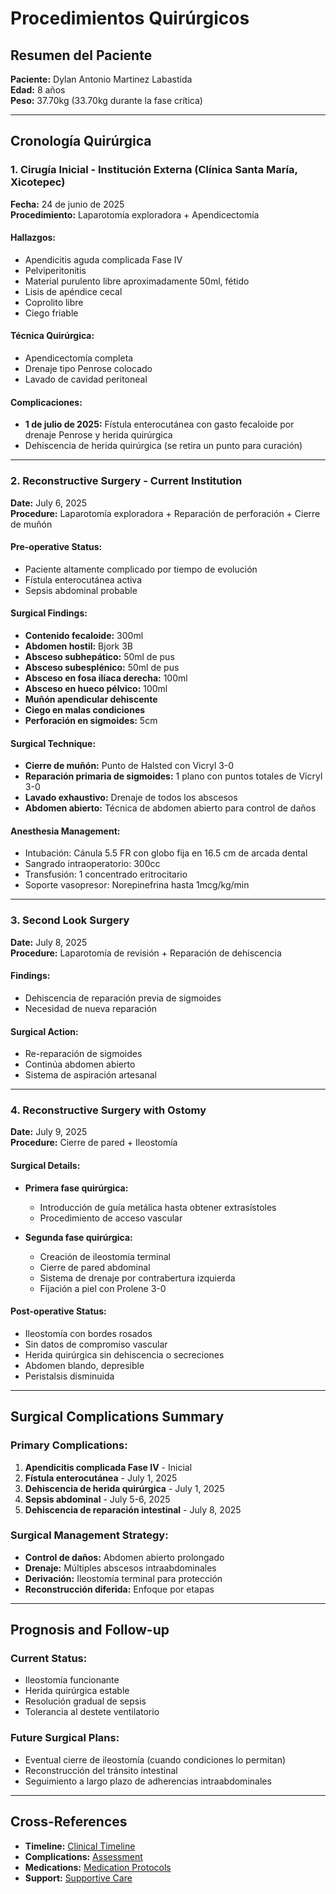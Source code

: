 # Procedimientos Quirúrgicos

## Resumen del Paciente
**Paciente:** Dylan Antonio Martinez Labastida  
**Edad:** 8 años  
**Peso:** 37.70kg (33.70kg durante la fase crítica)  

---

## Cronología Quirúrgica

### 1. Cirugía Inicial - Institución Externa (Clínica Santa María, Xicotepec)
**Fecha:** 24 de junio de 2025  
**Procedimiento:** Laparotomía exploradora + Apendicectomía  

#### **Hallazgos:**
- Apendicitis aguda complicada Fase IV
- Pelviperitonitis  
- Material purulento libre aproximadamente 50ml, fétido
- Lisis de apéndice cecal
- Coprolito libre
- Ciego friable

#### **Técnica Quirúrgica:**
- Apendicectomía completa
- Drenaje tipo Penrose colocado
- Lavado de cavidad peritoneal

#### **Complicaciones:**
- **1 de julio de 2025:** Fístula enterocutánea con gasto fecaloide por drenaje Penrose y herida quirúrgica
- Dehiscencia de herida quirúrgica (se retira un punto para curación)

---

### 2. Reconstructive Surgery - Current Institution
**Date:** July 6, 2025  
**Procedure:** Laparotomía exploradora + Reparación de perforación + Cierre de muñón  

#### **Pre-operative Status:**
- Paciente altamente complicado por tiempo de evolución
- Fístula enterocutánea activa
- Sepsis abdominal probable

#### **Surgical Findings:**
- **Contenido fecaloide:** 300ml
- **Abdomen hostil:** Bjork 3B
- **Absceso subhepático:** 50ml de pus
- **Absceso subesplénico:** 50ml de pus  
- **Absceso en fosa ilíaca derecha:** 100ml
- **Absceso en hueco pélvico:** 100ml
- **Muñón apendicular dehiscente**
- **Ciego en malas condiciones**
- **Perforación en sigmoides:** 5cm

#### **Surgical Technique:**
- **Cierre de muñón:** Punto de Halsted con Vicryl 3-0
- **Reparación primaria de sigmoides:** 1 plano con puntos totales de Vicryl 3-0
- **Lavado exhaustivo:** Drenaje de todos los abscesos
- **Abdomen abierto:** Técnica de abdomen abierto para control de daños

#### **Anesthesia Management:**
- Intubación: Cánula 5.5 FR con globo fija en 16.5 cm de arcada dental
- Sangrado intraoperatorio: 300cc
- Transfusión: 1 concentrado eritrocitario
- Soporte vasopresor: Norepinefrina hasta 1mcg/kg/min

---

### 3. Second Look Surgery 
**Date:** July 8, 2025  
**Procedure:** Laparotomía de revisión + Reparación de dehiscencia  

#### **Findings:**
- Dehiscencia de reparación previa de sigmoides
- Necesidad de nueva reparación

#### **Surgical Action:**
- Re-reparación de sigmoides
- Continúa abdomen abierto
- Sistema de aspiración artesanal

---

### 4. Reconstructive Surgery with Ostomy
**Date:** July 9, 2025  
**Procedure:** Cierre de pared + Ileostomía  

#### **Surgical Details:**
- **Primera fase quirúrgica:**
  - Introducción de guía metálica hasta obtener extrasístoles
  - Procedimiento de acceso vascular

- **Segunda fase quirúrgica:**
  - Creación de ileostomía terminal
  - Cierre de pared abdominal
  - Sistema de drenaje por contrabertura izquierda
  - Fijación a piel con Prolene 3-0

#### **Post-operative Status:**
- Ileostomía con bordes rosados
- Sin datos de compromiso vascular
- Herida quirúrgica sin dehiscencia o secreciones
- Abdomen blando, depresible
- Peristalsis disminuida

---

## Surgical Complications Summary

### **Primary Complications:**
1. **Apendicitis complicada Fase IV** - Inicial
2. **Fístula enterocutánea** - July 1, 2025
3. **Dehiscencia de herida quirúrgica** - July 1, 2025
4. **Sepsis abdominal** - July 5-6, 2025
5. **Dehiscencia de reparación intestinal** - July 8, 2025

### **Surgical Management Strategy:**
- **Control de daños:** Abdomen abierto prolongado
- **Drenaje:** Múltiples abscesos intraabdominales
- **Derivación:** Ileostomía terminal para protección
- **Reconstrucción diferida:** Enfoque por etapas

---

## Prognosis and Follow-up

### **Current Status:**
- Ileostomía funcionante
- Herida quirúrgica estable
- Resolución gradual de sepsis
- Tolerancia al destete ventilatorio

### **Future Surgical Plans:**
- Eventual cierre de ileostomía (cuando condiciones lo permitan)
- Reconstrucción del tránsito intestinal
- Seguimiento a largo plazo de adherencias intraabdominales

---

## Cross-References
- **Timeline:** [Clinical Timeline](../02-clinical-timeline/)
- **Complications:** [Assessment](../05-assessment/)
- **Medications:** [Medication Protocols](./medication-protocols.md)
- **Support:** [Supportive Care](./supportive-care.md)